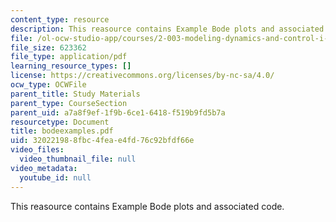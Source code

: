 ```yaml
---
content_type: resource
description: This reasource contains Example Bode plots and associated code.
file: /ol-ocw-studio-app/courses/2-003-modeling-dynamics-and-control-i-spring-2005/320221988fbc4feae4fd76c92bfdf66e_bodeexamples.pdf
file_size: 623362
file_type: application/pdf
learning_resource_types: []
license: https://creativecommons.org/licenses/by-nc-sa/4.0/
ocw_type: OCWFile
parent_title: Study Materials
parent_type: CourseSection
parent_uid: a7a8f9ef-1f9b-6ce1-6418-f519b9fd5b7a
resourcetype: Document
title: bodeexamples.pdf
uid: 32022198-8fbc-4fea-e4fd-76c92bfdf66e
video_files:
  video_thumbnail_file: null
video_metadata:
  youtube_id: null
---
```

This reasource contains Example Bode plots and associated code.